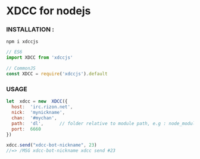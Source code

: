 # XDCC for nodejs

### INSTALLATION :
`npm i xdccjs`
```js
// ES6
import XDCC from 'xdccjs'

// CommonJS
const XDCC = require('xdccjs').default
```
### USAGE
```js
let  xdcc = new  XDCC({
  host:  'irc.rizon.net',
  nick:  'mynickname',
  chan:  '#mychan',
  path:  'dl',      // folder relative to module path, e.g : node_modules/xdccjs/dl
  port:  6660
})

xdcc.send("xdcc-bot-nickname", 23)
//=> /MSG xdcc-bot-nickname xdcc send #23